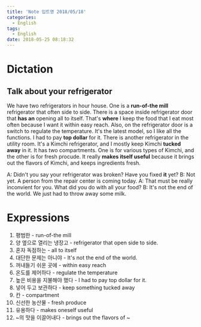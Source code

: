 ```yaml
---
title: 'Note 입트영 2018/05/18'
categories:
  - English
tags:
  - English
date: 2018-05-25 08:18:32
---
```


# Dictation
## Talk about your refrigerator

We have two refrigerators in hour house. One is a **run-of-the mill** refrigerator that often side to side. There is a space inside refrigerator door that **has an** opening all to itself. That's **where** I keep the food that I eat most often because I want it within easy reach. Also, on the refrigerator door is a switch to regulate the temperature. It's the latest model, so I like all the functions. I had to pay **top dollar** for it. There is another refrigerator in the utility room. It's a Kimchi refrigerator, and I mostly keep Kimchi **tucked away** in it. It has two compartments. One is for various types of Kimchi, and the other is for fresh procude. It really **makes itself useful** because it brings out the flavors of Kimchi, and keeps ingredients fresh. 

A: Didn't you say your refrigerator was broken? Have you fixed **it** yet?
B: Not yet. A person from the repair center is coming today.
A: That must be really inconvient for you. What did you do with all your food?
B: It's not the end of the world. We just had to throw away some milk.

# Expressions

1. 평범한 - run-of-the mill
2. 양 옆으로 열리는 냉장고 - refrigerator that open side to side.
3. 혼자 독점하는 - all to itself
4. 대단한 문제는 아니야 - It's not the end of the world.
5. 꺼내들기 쉬운 곳에 - within easy reach
6. 온도를 제어하다 - regulate the temperature
7. 높은 비용을 지불해야 했다 - I had to pay top dollar for it.
8. 넣어 두고 보관하다 - keep something tucked away 
9. 칸 - compartment
10. 신선한 농산물 - fresh produce
11. 유용하다 - makes oneself useful
12. ~의 맛을 이끌어내다 - brings out the flavors of ~